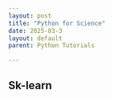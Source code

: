 ```yaml
---
layout: post
title: "Python for Science"
date: 2025-03-3
layout: default
parent: Python Tutorials

---
```


## Sk-learn


